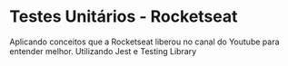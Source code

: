 # Testes Unitários - Rocketseat
Aplicando conceitos que a Rocketseat liberou no canal do Youtube para entender melhor. Utilizando Jest e Testing Library
